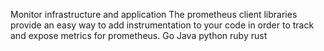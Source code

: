 Monitor infrastructure and application
The prometheus client libraries provide an easy way to add instrumentation to your code in order to track and expose metrics for prometheus.
Go
Java
python
ruby
rust